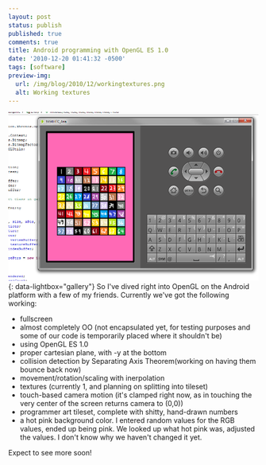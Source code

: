 ```yaml
---
layout: post
status: publish
published: true
comments: true
title: Android programming with OpenGL ES 1.0
date: '2010-12-20 01:41:32 -0500'
tags: [software]
preview-img:
  url: /img/blog/2010/12/workingtextures.png
  alt: Working textures
---
```


[![Android Emulator][1]][1]{: data-lightbox="gallery"}
So I've dived right into OpenGL on the Android platform with a few of my friends. Currently we've got the following working:

 - fullscreen
 - almost completely OO (not encapsulated yet, for testing purposes and some of our code is temporarily placed where it shouldn't be)
 - using OpenGL ES 1.0
 - proper cartesian plane, with -y at the bottom
 - collision detection by Separating Axis Theorem(working on having them bounce back now)
 - movement/rotation/scaling with inerpolation
 - textures (currently 1, and planning on splitting into tileset)
 - touch-based camera motion (it's clamped right now, as in touching the very center of the screen returns camera to (0,0))
 - programmer art tileset, complete with shitty, hand-drawn numbers
 - a hot pink background color. I entered random values for the RGB values, ended up being pink. We looked up what hot pink was, adjusted the values. I don't know why we haven't changed it yet.

Expect to see more soon!

[1]: /img/blog/2010/12/workingtextures.png "Showing off textures"
